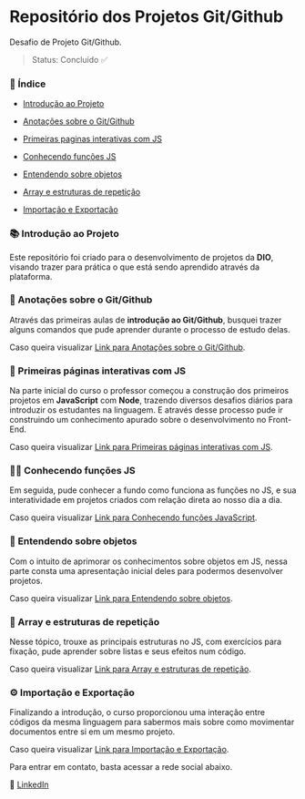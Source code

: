 # Repositório dos Projetos Git/Github
Desafio de Projeto Git/Github.

> Status: Concluído :white_check_mark:

### :bookmark_tabs: Índice

- [Introdução ao Projeto](#books-introdução-ao-projeto)

- [Anotações sobre o Git/Github](#page_with_curl-anota%C3%A7%C3%B5es-sobre-o-gitgithub)

- [Primeiras paginas interativas com JS](#triangular_flag_on_post-primeiras-p%C3%A1ginas-interativas-com-js)

- [Conhecendo funções JS](#woman_scientist-conhecendo-fun%C3%A7%C3%B5es-js)

- [Entendendo sobre objetos](#repeat_one-entendendo-sobre-objetos)

- [Array e estruturas de repetição](#repeat-array-e-estruturas-de-repeti%C3%A7%C3%A3o)

- [Importação e Exportação](#gear-importa%C3%A7%C3%A3o-e-exporta%C3%A7%C3%A3o)

### :books: Introdução ao Projeto

Este repositório foi criado para o desenvolvimento de projetos da **DIO**, visando trazer para prática o que está sendo aprendido através da plataforma.

### :page_with_curl: Anotações sobre o Git/Github

Através das primeiras aulas de **introdução ao Git/Github**, busquei trazer alguns comandos que pude aprender durante o processo de estudo delas. 

Caso queira visualizar [Link para Anotações sobre o Git/Github](https://github.com/Pamelamorim1/dio-desafio-github-primeiro-repositorio/blob/e6ba0a52416283f15930a4fdee36590b6eea9e6e/Projetos/Introdu%C3%A7%C3%A3o%20ao%20Git%20e%20ao%20Github/Anota%C3%A7%C3%B5es%20sobre%20Git-Github.md).

### :triangular_flag_on_post: Primeiras páginas interativas com JS

Na parte inicial do curso o professor começou a construção dos primeiros projetos em **JavaScript** com **Node**, trazendo diversos desafios diários para introduzir os estudantes na linguagem. E através desse processo pude ir construindo um conhecimento apurado sobre o desenvolvimento no Front-End.

Caso queira visualizar [Link para Primeiras páginas interativas com JS](https://github.com/Pamelamorim1/dio-desafio-github-primeiro-repositorio/tree/main/Projetos/Primeiras%20paginas%20interativas%20com%20JS).

### :woman_scientist: Conhecendo funções JS

Em seguida, pude conhecer a fundo como funciona as funções no JS, e sua interatividade em projetos criados com relação direta ao nosso dia a dia. 

Caso queira visualizar [Link para Conhecendo funções JavaScript](https://github.com/Pamelamorim1/dio-desafio-github-primeiro-repositorio/tree/main/Projetos/Conhecendo%20func%C3%B5es%20JavaScript).

### :repeat_one: Entendendo sobre objetos

Com o intuito de aprimorar os conhecimentos sobre objetos em JS, nessa parte consta uma apresentação inicial deles para podermos desenvolver projetos. 

Caso queira visualizar [Link para Entendendo sobre objetos](https://github.com/Pamelamorim1/dio-desafio-github-primeiro-repositorio/tree/main/Projetos/Entendendo%20sobre%20objetos/Objetos).

### :repeat: Array e estruturas de repetição

Nesse tópico, trouxe as principais estruturas no JS, com exercícios para fixação, pude aprender sobre listas e seus efeitos num código.

Caso queira visualizar [Link para Array e estruturas de repetição](https://github.com/Pamelamorim1/dio-desafio-github-primeiro-repositorio/tree/main/Projetos/Listas%20(arrays)).

### :gear: Importação e Exportação

Finalizando a introdução, o curso proporcionou uma interação entre códigos da mesma linguagem para sabermos mais sobre como movimentar documentos entre si em um mesmo projeto.

Caso queira visualizar [Link para Importação e Exportação](https://github.com/Pamelamorim1/dio-desafio-github-primeiro-repositorio/tree/main/Projetos/Importacao%20js).

Para entrar em contato, basta acessar a rede social abaixo.

:small_blue_diamond: [LinkedIn](https://linkedin.com/in/p%C3%A2mela-taiane-94558122b) 
